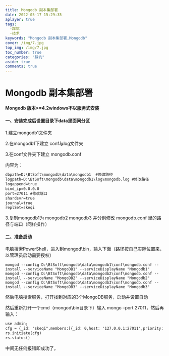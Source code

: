 ```yaml
---
title: Mongodb 副本集部署
date: 2022-05-17 15:29:35
aplayer: true
tags:
  -踩坑
  -技术
keywords: "Mongodb 副本集部署,Mongodb"
cover: /img/7.jpg
top_img: /img/7.jpg
toc_number: true
categories: "踩坑"
aside: true
comments: true
---
```

# Mongodb 副本集部署

**Mongodb 版本>=4.2windows不以服务式安装**

#### 一、安装完成后设置目录下data里面间分区

1.建立mongodb1文件夹

2.在mongodb1下建立 conf与log文件夹

3.在conf文件夹下建立 mongodb.conf

内容为：

```xml
dbpath=D:\BtSoft\mongodb\data\mongodb1  #修改路径
logpath=D:\BtSoft\mongodb\data\mongodb1\log\mongodb.log #修改路径
logappend=true
bind_ip=0.0.0.0
port=27011 #修改端口
shardsvr=true
journal=true
replSet=skeqi
```

3.复制mongodb1为 mongodb2 mongodb3 并分别修改 mongodb.conf 里的路径与端口（同样操作）

#### 二、准备启动

电脑搜索PowerShell，进入到mongod\bin，输入下面（路径按自己实际位置来，以管理员启动需要授权）

```
mongod --config D:\BtSoft\mongodb\data\mongodb1\conf\mongodb.conf --install --serviceName "MongoDB1" --serviceDisplayName "Mongodb1"
mongod --config D:\BtSoft\mongodb\data\mongodb2\conf\mongodb.conf --install --serviceName "MongoDB2" --serviceDisplayName "Mongodb2"
mongod --config D:\BtSoft\mongodb\data\mongodb3\conf\mongodb.conf --install --serviceName "MongoDB3" --serviceDisplayName "Mongodb3"
```

然后电脑搜索服务，打开找到对应的3个MongoDB服务，启动并设置自动

然后重新打开一个cmd（mongod\bin目录下）输入 mongo –port 27011，然后再输入：

```xml
use admin;
cfg = {_id: "skeqi",members:[{_id: 0,host: '127.0.0.1:27011',priority: 2},{_id: 1,host: '127.0.0.1:27012',priority: 1},{_id: 3,host: '127.0.0.1:27013',arbiterOnly: true}]};
rs.initiate(cfg)
rs.status()
```

中间无任何报错即成功了。
